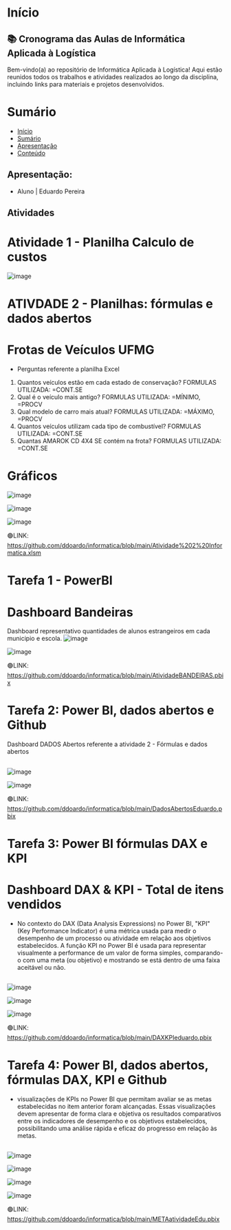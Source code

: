 #    Início
## 📚 Cronograma das Aulas de Informática Aplicada à Logística
Bem-vindo(a) ao repositório de Informática Aplicada à Logística! Aqui estão reunidos todos os trabalhos e atividades realizados ao longo da disciplina, incluindo links para materiais e projetos desenvolvidos.
##
# Sumário

* [Início](#Início)
* [Sumário](#Sumário)
* [Apresentação](#Apresentação)
* [Conteúdo](#Atividades)
##
## Apresentação:
*    Aluno | Eduardo Pereira
##

## Atividades
#    Atividade 1 - Planilha Calculo de custos
![image](https://github.com/user-attachments/assets/6805f131-8357-4616-b745-5e0300e8c4c7)
##
#    ATIVDADE 2 - Planilhas: fórmulas e dados abertos
#  Frotas de Veículos UFMG
*    Perguntas referente a planilha Excel
1. Quantos veículos estão em cada estado de conservação?
    FORMULAS UTILIZADA: =CONT.SE
2. Qual é o veículo mais antigo?
    FORMULAS UTILIZADA: =MÍNIMO, =PROCV
3. Qual modelo de carro mais atual?
    FORMULAS UTILIZADA: =MÁXIMO, =PROCV
4. Quantos veículos utilizam cada tipo de combustível?
    FORMULAS UTILIZADA: =CONT.SE
5. Quantas AMAROK CD 4X4 SE contém na frota?
  FORMULAS UTILIZADA: =CONT.SE
##
#    Gráficos
![image](https://github.com/user-attachments/assets/d77a6b13-93be-4f5a-9d31-71731e8b00a5)

![image](https://github.com/user-attachments/assets/071fee5a-1d17-4dbf-a9f7-e602566185e6)

![image](https://github.com/user-attachments/assets/eab046d4-138e-45fe-a669-7c257a3a9a77)



🟢LINK: https://github.com/ddoardo/informatica/blob/main/Atividade%202%20Informatica.xlsm
##
#    Tarefa 1 - PowerBI
#    Dashboard Bandeiras
Dashboard representativo quantidades de alunos estrangeiros em cada municipio e escola.
![image](https://github.com/user-attachments/assets/816364b4-080d-4395-8410-f37d69cf0519)

![image](https://github.com/user-attachments/assets/3029f1d4-5251-4689-962b-b2ac898cf0de)


🟢LINK: https://github.com/ddoardo/informatica/blob/main/AtividadeBANDEIRAS.pbix
##
#    Tarefa 2: Power BI, dados abertos e Github
Dashboard DADOS Abertos referente a atividade 2 - Fórmulas e dados abertos
##
![image](https://github.com/user-attachments/assets/cb45d2d8-f980-49a8-9ba3-8d530a699b62)

![image](https://github.com/user-attachments/assets/18c7e79c-b674-4410-a564-f36067f59ac5)

🟢LINK: https://github.com/ddoardo/informatica/blob/main/DadosAbertosEduardo.pbix
##
#    Tarefa 3: Power BI fórmulas DAX e KPI 
#    Dashboard DAX & KPI - Total de itens vendidos
*    No contexto do DAX (Data Analysis Expressions) no Power BI, "KPI" (Key Performance Indicator) é uma métrica usada para medir o desempenho de um processo ou atividade em relação aos objetivos estabelecidos. A função KPI no Power BI é usada para representar visualmente a performance de um valor de forma simples, comparando-o com uma meta (ou objetivo) e mostrando se está dentro de uma faixa aceitável ou não.
##
![image](https://github.com/user-attachments/assets/5c58df7b-4f6c-4893-affc-6a19a9a829a9)

![image](https://github.com/user-attachments/assets/00213eae-4540-4431-9183-8b5e5d9ecbc1)

![image](https://github.com/user-attachments/assets/c413ee27-60d6-4b5a-a5eb-2100d2028690)


🟢LINK: https://github.com/ddoardo/informatica/blob/main/DAXKPIeduardo.pbix
##
#    Tarefa 4: Power BI, dados abertos, fórmulas DAX, KPI e Github
* visualizações de KPIs no Power BI que permitam avaliar se as metas estabelecidas no item anterior foram alcançadas. Essas visualizações devem apresentar de forma clara e objetiva os resultados comparativos entre os indicadores de desempenho e os objetivos estabelecidos, possibilitando uma análise rápida e eficaz do progresso em relação às metas.
##
![image](https://github.com/user-attachments/assets/3da8ebc7-394e-480c-889f-2bf34e812a0b)

![image](https://github.com/user-attachments/assets/78a0d206-3950-4e9a-9493-115e94d77f48)

![image](https://github.com/user-attachments/assets/3c8998df-557b-4626-8004-a30e0700e9fb)

![image](https://github.com/user-attachments/assets/2fb14d31-5ac6-4f9f-945c-27e876af15d0)

🟢LINK: https://github.com/ddoardo/informatica/blob/main/METAatividadeEdu.pbix

##





